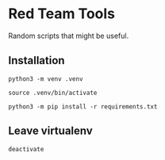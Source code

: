 # Red Team Tools
Random scripts that might be useful.

## Installation
`python3 -m venv .venv`

`source .venv/bin/activate`

`python3 -m pip install -r requirements.txt`

## Leave virtualenv
`deactivate`